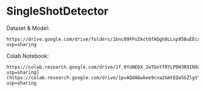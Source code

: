# SingleShotDetector

Dataset & Model:
```
https://drive.google.com/drive/folders/1bnc09FPoIkctOfAQgh8LLsp95BuEEcx3?usp=sharing
```

Colab Notebook:
```
https://colab.research.google.com/drive/1f_0YoNE6X_2wTGnYfRYLP0H3R9IN9a0b?usp=sharing](https://colab.research.google.com/drive/1pvAQdA6wkee9cna2GmtEQa5GZlgtY9yJ?usp=sharing
```
